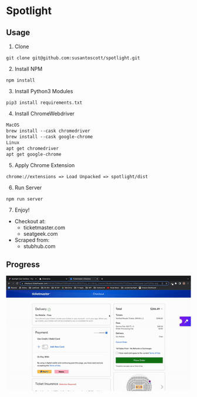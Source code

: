 # Spotlight

## Usage

1. Clone

```
git clone git@github.com:susantoscott/spotlight.git
```

2. Install NPM

```
npm install
```

3. Install Python3 Modules

```
pip3 install requirements.txt
```

4. Install ChromeWebdriver

```
MacOS
brew install --cask chromedriver
brew install --cask google-chrome
Linux
apt get chromedriver
apt get google-chrome
```

5. Apply Chrome Extension

```
chrome://extensions => Load Unpacked => spotlight/dist
```

6. Run Server

```
npm run server
```

7. Enjoy!

- Checkout at:
  - ticketmaster.com
  - seatgeek.com
- Scraped from:
  - stubhub.com

## Progress

![Almost finished styling](styled.gif)
